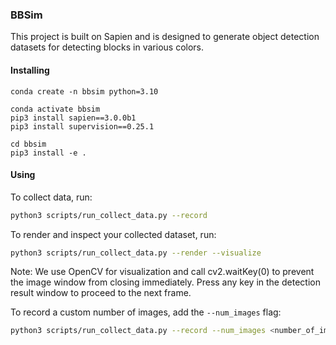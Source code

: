 ### BBSim

This project is built on Sapien and is designed to generate object detection datasets for detecting blocks in various colors.

#### Installing
```
conda create -n bbsim python=3.10

conda activate bbsim
pip3 install sapien==3.0.0b1
pip3 install supervision==0.25.1

cd bbsim
pip3 install -e .
```

#### Using
To collect data, run:
```bash
python3 scripts/run_collect_data.py --record
```

To render and inspect your collected dataset, run:
```bash
python3 scripts/run_collect_data.py --render --visualize
```
Note: We use OpenCV for visualization and call cv2.waitKey(0) to prevent the image window from closing immediately. Press any key in the detection result window to proceed to the next frame.

To record a custom number of images, add the `--num_images` flag:
```bash
python3 scripts/run_collect_data.py --record --num_images <number_of_images>
```

